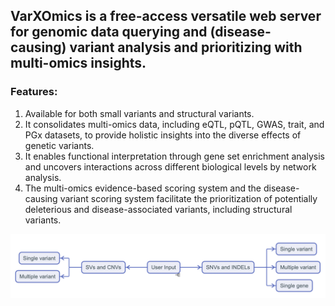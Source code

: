 ## VarXOmics is a free-access versatile web server for genomic data querying and (disease-causing) variant analysis and prioritizing with multi-omics insights. 

### Features:
1. Available for both small variants and structural variants.
2. It consolidates multi-omics data, including eQTL, pQTL, GWAS, trait, and PGx datasets, to provide holistic insights into the diverse effects of genetic variants.
3. It enables functional interpretation through gene set enrichment analysis and uncovers interactions across different biological levels by network analysis.
4. The multi-omics evidence-based scoring system and the disease-causing variant scoring system facilitate the prioritization of potentially deleterious and disease-associated variants, including structural variants. 


![Alt text](images/workflow1.png)

